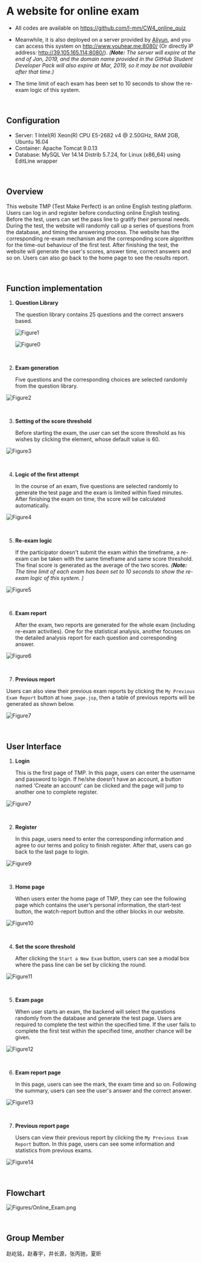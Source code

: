 # A website for online exam

- All codes are available on https://github.com/I-mm/CW4_online_quiz

- Meanwhile, it is also deployed on a server provided by [Aliyun](https://cn.aliyun.com/), and you can access this system on http://www.youhear.me:8080/ (Or directly IP address: http://39.105.165.114:8080/). *(**Note:** The server will expire at the end of Jan, 2019, and the domain name provided in the GitHub Student Developer Pack will also expire at Mar, 2019, so it may be not available after that time.)*

- The time limit of each exam has been set to 10 seconds to show the re-exam logic of this system. 

  <br>


## Configuration

- Server: 1 Intel(R) Xeon(R) CPU E5-2682 v4 @ 2.50GHz, RAM 2GB, Ubuntu 16.04
- Container: Apache Tomcat 9.0.13
- Database: MySQL Ver 14.14 Distrib 5.7.24, for Linux (x86_64) using  EditLine wrapper

<br>

## Overview

This website TMP (Test Make Perfect) is an online English testing platform. Users can log in and register before conducting online English testing. Before the test, users can set the pass line to gratify their personal needs. During the test, the website will randomly call up a series of questions from the database, and timing the answering process. The website has the corresponding re-exam mechanism and the corresponding score algorithm for the time-out behaviour of the first test. After finishing the test, the website will generate the user's scores, answer time, correct answers and so on. Users can also go back to the home page to see the results report.

<br/>

## Function implementation

1. **Question Library**

   The question library contains 25 questions and the correct answers based.

   ![Figure1](Figures/Figure1.png)



   ![Figure0](Figures/Figure0.png)

<br>

2. **Exam generation**

   Five questions and the corresponding choices are selected randomly from the question library. 

![Figure2](Figures/Figure2.png)

<br>

3. **Setting of the score threshold**

   Before starting the exam, the user can set the score threshold as his wishes by clicking the element, whose default value is 60.
   

![Figure3](Figures/Figure3.png)

<br>

4. **Logic of the first attempt**

   In the course of an exam, five questions are selected randomly to generate the test page and the exam is limited within fixed minutes. After finishing the exam on time, the score will be calculated automatically.
   

![Figure4](Figures/Figure4.png)

<br>

5. **Re-exam logic** 

   If the participator doesn't submit the exam within the timeframe, a re-exam can be taken with the same timeframe and same score threshold. The final score is generated as the average of the two scores. *(**Note:** The time limit of each exam has been set to 10 seconds to show the re-exam logic of this system. )*

![Figure5](Figures/Figure5.png)

<br>

6. **Exam report**

   After the exam, two reports are generated for the whole exam (including re-exam activities). One for the statistical analysis, another focuses on the detailed analysis report for each question and corresponding answer.

![Figure6](Figures/Figure6.png)

<br>

7.  **Previous report**

   Users can also view their previous exam reports by clicking the `My Previous Exam Report` button at `home_page.jsp`, then a table of previous reports will be generated as shown below. 

![Figure7](Figures/Figure7.png)

<br>

## User Interface

1. **Login**

   This is the first page of TMP. In this page, users can enter the username and password to login. If he/she doesn’t have an account, a button named ‘Create an account’ can be clicked and the page will jump to another one to complete register.
   

![Figure7](Figures/Figure8.png)

<br>

2. **Register**

   In this page, users need to enter the corresponding information and agree to our terms and policy to finish register. After that, users can go back to the last page to login.

![Figure9](Figures/Figure9.png)

<br>

3. **Home page**

   When users enter the home page of TMP, they can see the following page which contains the user’s personal information, the start-test button, the watch-report button and the other blocks in our website.

![Figure10](Figures/Figure10.png)

<br>

4. **Set the score threshold**

   After clicking the `Start a New Exam` button, users can see a modal box where the pass line can be set by clicking the round. 


![Figure11](Figures/Figure11.png)

<br>

5. **Exam page**

   When user starts an exam, the backend will select the questions randomly from the database and generate the test page. Users are required to complete the test within the specified time. If the user fails to complete the first test within the specified time, another chance will be given. 
   
     

![Figure12](Figures/Figure12.png)

<br>

6. **Exam report page**

   In this page, users can see the mark, the exam time and so on. Following the summary, users can see the user's answer and the correct answer.
   

![Figure13](Figures/Figure13.png)

<br>

7. **Previous report page**

   Users can view their previous report by clicking the `My Previous Exam Report` button. In this page, users can see some information and statistics from previous exams.


![Figure14](Figures/Figure14.png)

<br>

## Flowchart

![Figures/Online_Exam.png](Figures/Online_Exam.png)

<br>

## Group Member

赵屹铭，赵春宇，井长源，张丙驰，夏昕